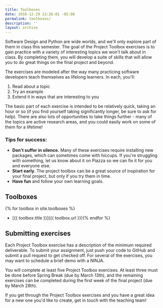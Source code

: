 ```yaml
---
title: Toolboxes
date: 2016-12-29 13:26:01 -05:00
permalink: toolboxes/
description: ''
layout: archive
---
```


Software Design and Python are wide worlds, and we'll only explore part of
them in class this semester. The goal of the Project Toolbox exercises is to
gain practice with a variety of interesting topics we won't talk about in
class. By completing them, you will develop a suite of skills that will allow
you to do great things on the final project and beyond.

The exercises are modeled after the way many practicing software developers
teach themselves as lifelong learners. In each, you'll:

  1. Read about a topic
  2. Try an example
  3. Extend it in ways that are interesting to you

The basic part of each exercise is intended to be relatively quick, taking an
hour or so (if you find yourself taking significantly longer, be sure to ask
for help). There are also lots of opportunities to take things further - many
of the topics are active research areas, and you could easily work on some of
them for a lifetime!


### Tips for success:

  * **Don't suffer in silence.** Many of these exercises require installing new packages, which can sometimes come with hiccups. If you're struggling with something, let us know about it on Piazza so we can fix it for you and everyone else.
  * **Start early**. The project toolbox can be a great source of inspiration for your final project, but only if you try them in time.
  * **Have fun** and follow your own learning goals.


## Toolboxes

{% for toolbox in site.toolboxes %}
* [{{ toolbox.title }}]({{ toolbox.url }}){% endfor %}


## Submitting exercises

Each Project Toolbox exercise has a description of the minimum required
deliverable. To submit your assignment, just push your code to GitHub and
submit a pull request to get checked off. For several of the exercises, you
may want to schedule a brief demo with a NINJA.

You will complete at least five Project Toolbox exercises. At least three must
be done before Spring Break (due by March 13th), and the remaining exercises
can be completed during the first week of the final project (due by March
28th).

If you get through the Project Toolbox exercises and you have a great idea for
a new one you'd like to create, get in touch with the teaching team!
